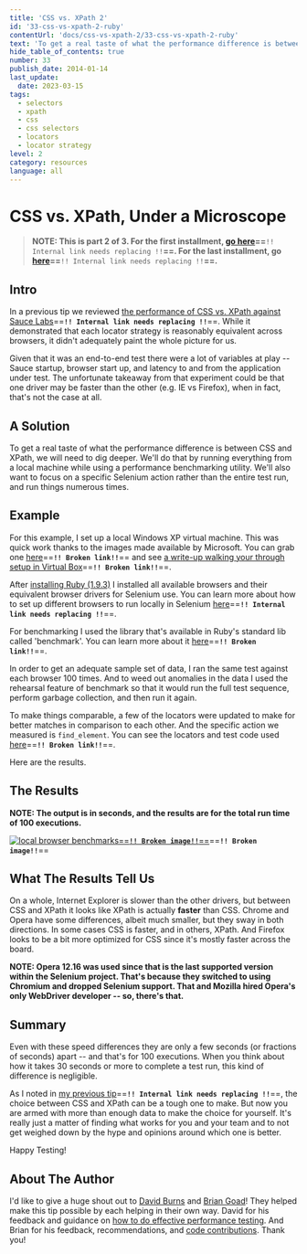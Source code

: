 ```yaml
---
title: 'CSS vs. XPath 2'
id: '33-css-vs-xpath-2-ruby'
contentUrl: 'docs/css-vs-xpath-2/33-css-vs-xpath-2-ruby'
text: 'To get a real taste of what the performance difference is between CSS and XPath, we will need to dig deeper. We'll do that by running everything from a local machine while using a performance benchmarking utility.'
hide_table_of_contents: true
number: 33
publish_date: 2014-01-14
last_update:
  date: 2023-03-15
tags:
  - selectors
  - xpath
  - css
  - css selectors
  - locators
  - locator strategy
level: 2
category: resources
language: all
---
```


# CSS vs. XPath, Under a Microscope

>**NOTE: This is part 2 of 3. For the first installment, [go here](http://elementalselenium.com/tips/32-xpath-vs-css)==**`!! Internal link needs replacing !!`**==. For the last installment, go [here](http://elementalselenium.com/tips/34-xpath-vs-css-revisited-2)==**`!! Internal link needs replacing !!`**==.**

## Intro

In a previous tip we reviewed [the performance of CSS vs. XPath against Sauce Labs](http://elementalselenium.com/tips/32-xpath-vs-css)==**`!! Internal link needs replacing !!`**==. While it demonstrated that each locator strategy is reasonably equivalent across browsers, it didn't adequately paint the whole picture for us.

Given that it was an end-to-end test there were a lot of variables at play -- Sauce startup, browser start up, and latency to and from the application under test. The unfortunate takeaway from that experiment could be that one driver may be faster than the other (e.g. IE vs Firefox), when in fact, that's not the case at all.

## A Solution

To get a real taste of what the performance difference is between CSS and XPath, we will need to dig deeper. We'll do that by running everything from a local machine while using a performance benchmarking utility. We'll also want to focus on a specific Selenium action rather than the entire test run, and run things numerous times.

## Example

For this example, I set up a local Windows XP virtual machine. This was quick work thanks to the images made available by Microsoft. You can grab one [here](http://www.modern.ie/en-us/virtualization-tools#downloads)==**`!! Broken link!!`**== and see [a write-up walking your through setup in Virtual Box](http://webees.me/installing-virtualbox-for-mac-and-set-up-modern-ie/)==**`!! Broken link!!`**==.

After [installing Ruby (1.9.3)](http://rubyinstaller.org/downloads/) I installed all available browsers and their equivalent browser drivers for Selenium use. You can learn more about how to set up different browsers to run locally in Selenium [here](http://elementalselenium.com/tips/29-chrome-driver)==**`!! Internal link needs replacing !!`**==.

For benchmarking I used the library that's available in Ruby's standard lib called 'benchmark'. You can learn more about it [here](http://rubylearning.com/blog/2013/06/19/how-do-i-benchmark-ruby-code/)==**`!! Broken link!!`**==.

In order to get an adequate sample set of data, I ran the same test against each browser 100 times. And to weed out anomalies in the data I used the rehearsal feature of benchmark so that it would run the full test sequence, perform garbage collection, and then run it again.

To make things comparable, a few of the locators were updated to make for better matches in comparison to each other. And the specific action we measured is `find_element`. You can see the locators and test code used [here](https://github.com/tourdedave/selenium-benchmark/blob/master/lib/page-objects/small_dom.rb)==**`!! Broken link!!`**==.

Here are the results.

## The Results

**NOTE: The output is in seconds, and the results are for the total run time of 100 executions.**

[![local browser benchmarks](./../images/local-browser-benchmarks.png)==**`!! Broken image!!`**==](./../images/local-browser-benchmarks.png)==**`!! Broken image!!`**==

## What The Results Tell Us

On a whole, Internet Explorer is slower than the other drivers, but between CSS and XPath it looks like XPath is actually **faster** than CSS. Chrome and Opera have some differences, albeit much smaller, but they sway in both directions. In some cases CSS is faster, and in others, XPath. And Firefox looks to be a bit more optimized for CSS since it's mostly faster across the board.

**NOTE: Opera 12.16 was used since that is the last supported version within the Selenium project. That's because they switched to using Chromium and dropped Selenium support. That and Mozilla hired Opera's only WebDriver developer -- so, there's that.**

## Summary

Even with these speed differences they are only a few seconds (or fractions of seconds) apart -- and that's for 100 executions. When you think about how it takes 30 seconds or more to complete a test run, this kind of difference is negligible.

As I noted in [my previous tip](http://elementalselenium.com/tips/32-xpath-vs-css)==**`!! Internal link needs replacing !!`**==, the choice between CSS and XPath can be a tough one to make. But now you are armed with more than enough data to make the choice for yourself. It's really just a matter of finding what works for you and your team and to not get weighed down by the hype and opinions around which one is better.

Happy Testing!

## About The Author

I'd like to give a huge shout out to [David Burns](https://twitter.com/AutomatedTester) and [Brian Goad](https://twitter.com/bbbco)! They helped make this tip possible by each helping in their own way. David for his feedback and guidance on [how to do effective performance testing](https://www.youtube.com/watch?v=qQgDDAan4rM). And Brian for his feedback, recommendations, and [code contributions](https://twitter.com/bbbco/status/421707164919418880). Thank you!
